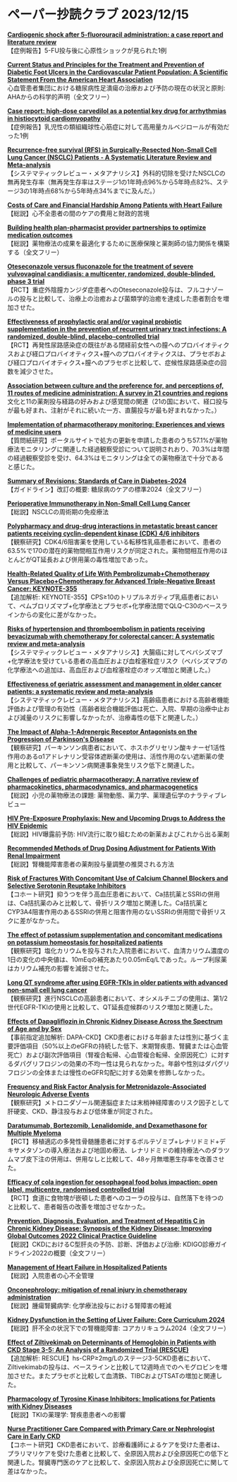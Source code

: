 # ペーパー抄読クラブ 2023/12/15

[**Cardiogenic shock after 5-fluorouracil administration: a case report and literature review**](https://pubmed.ncbi.nlm.nih.gov/38099075/)  
【症例報告】5-FU投与後に心原性ショックが見られた1例

[**Current Status and Principles for the Treatment and Prevention of Diabetic Foot Ulcers in the Cardiovascular Patient Population: A Scientific Statement From the American Heart Association**](https://pubmed.ncbi.nlm.nih.gov/38095068/)  
心血管患者集団における糖尿病性足潰瘍の治療および予防の現在の状況と原則: AHAからの科学的声明（全文フリー）

[**Case report: high-dose carvedilol as a potential key drug for arrhythmias in histiocytoid cardiomyopathy**](https://pubmed.ncbi.nlm.nih.gov/38089118/)  
【症例報告】乳児性の類組織球性心筋症に対して高用量カルベジロールが有効だった1例

[**Recurrence-free survival (RFS) in Surgically-Resected Non-Small Cell Lung Cancer (NSCLC) Patients - A Systematic Literature Review and Meta-analysis**](https://pubmed.ncbi.nlm.nih.gov/38065405/)  
【システマティックレビュー・メタアナリシス】外科的切除を受けたNSCLCの無再発生存率（無再発生存率はステージ1の1年時点96%から5年時点82%、ステージ3の1年時点68%から5年時点34%までに及んだ。）

[**Costs of Care and Financial Hardship Among Patients with Heart Failure**](https://pubmed.ncbi.nlm.nih.gov/38065330/)  
【総説】心不全患者の間のケアの費用と財政的苦境

[**Building health plan-pharmacist provider partnerships to optimize medication outcomes**](https://pubmed.ncbi.nlm.nih.gov/38058143/)  
【総説】薬物療法の成果を最適化するために医療保険と薬剤師の協力関係を構築する（全文フリー）

[**Oteseconazole versus fluconazole for the treatment of severe vulvovaginal candidiasis: a multicenter, randomized, double-blinded, phase 3 trial**](https://pubmed.ncbi.nlm.nih.gov/38095426/)  
【RCT】重症外陰膣カンジダ症患者へのOteseconazole投与は、フルコナゾールの投与と比較して、治療上の治癒および菌類学的治癒を達成した患者割合を増加させた。

[**Effectiveness of prophylactic oral and/or vaginal probiotic supplementation in the prevention of recurrent urinary tract infections: A randomized, double-blind, placebo-controlled trial**](https://pubmed.ncbi.nlm.nih.gov/38084984/)  
【RCT】再発性尿路感染症の既往がある閉経前女性への膣へのプロバイオティクスおよび経口プロバイオティクス+膣へのプロバイオティクスは、プラセボおよび経口プロバイオティクス+膣へのプラセボと比較して、症候性尿路感染症の回数を減少させた。

[**Association between culture and the preference for, and perceptions of, 11 routes of medicine administration: A survey in 21 countries and regions**](https://pubmed.ncbi.nlm.nih.gov/38094713/)  
文化と11の薬剤投与経路の好みおよび感覚間の関連（21の国において、経口投与が最も好まれ、注射がそれに続いた一方、直腸投与が最も好まれなかった。）

[**Implementation of pharmacotherapy monitoring: Experiences and views of medicine users**](https://pubmed.ncbi.nlm.nih.gov/38074835/)  
【質問紙研究】ポータルサイトで処方の更新を申請した患者のうち57.1%が薬物療法モニタリングに関連した経過観察受診について説明されおり、70.3%は年間の経過観察受診を受け、64.3%はモニタリングは全ての薬物療法で十分であると感じた。

[**Summary of Revisions: Standards of Care in Diabetes-2024**](https://pubmed.ncbi.nlm.nih.gov/38078579/)  
【ガイドライン】改訂の概要: 糖尿病のケアの標準2024（全文フリー）

[**Perioperative Immunotherapy in Non-Small Cell Lung Cancer**](https://pubmed.ncbi.nlm.nih.gov/38091187/)  
【総説】NSCLCの周術期の免疫療法

[**Polypharmacy and drug-drug interactions in metastatic breast cancer patients receiving cyclin-dependent kinase (CDK) 4/6 inhibitors**](https://pubmed.ncbi.nlm.nih.gov/38073115/)  
【観察研究】CDK4/6阻害薬を使用している転移性乳癌患者において、患者の63.5%で170の潜在的薬物間相互作用リスクが同定された。薬物間相互作用のほとんどがQT延長および併用薬の毒性増加であった。

[**Health-Related Quality of Life With Pembrolizumab+Chemotherapy Versus Placebo+Chemotherapy for Advanced Triple-Negative Breast Cancer: KEYNOTE-355**](https://pubmed.ncbi.nlm.nih.gov/38070159/)  
【追加解析: KEYNOTE-355】CPS≥10のトリプルネガティブ乳癌患者において、ペムブロリズマブ+化学療法とプラセボ+化学療法間でQLQ-C30のベースラインからの変化に差がなかった。

[**Risks of hypertension and thromboembolism in patients receiving bevacizumab with chemotherapy for colorectal cancer: A systematic review and meta-analysis**](https://pubmed.ncbi.nlm.nih.gov/38069531/)  
【システマティックレビュー・メタアナリシス】大腸癌に対してベバシズマブ+化学療法を受けている患者の高血圧および血栓塞栓症リスク（ベバシズマブの化学療法への追加は、高血圧および血栓塞栓症のオッズ増加と関連した。）

[**Effectiveness of geriatric assessment and management in older cancer patients: a systematic review and meta-analysis**](https://pubmed.ncbi.nlm.nih.gov/37738290/)  
【システマティックレビュー・メタアナリシス】高齢癌患者における高齢者機能評価および管理の有効性（高齢者総合機能評価は死亡、入院、早期の治療中止および減量のリスクに影響しなかったが、治療毒性の低下と関連した。）

[**The Impact of Alpha-1-Adrenergic Receptor Antagonists on the Progression of Parkinson's Disease**](https://pubmed.ncbi.nlm.nih.gov/38097174/)  
【観察研究】パーキンソン病患者において、ホスホグリセリン酸キナーゼ1活性作用のあるα1アドレナリン受容体遮断薬の使用は、活性作用のない遮断薬の使用と比較して、パーキンソン病関連事象発生リスク低下と関連した。

[**Challenges of pediatric pharmacotherapy: A narrative review of pharmacokinetics, pharmacodynamics, and pharmacogenetics**](https://pubmed.ncbi.nlm.nih.gov/38078929/)  
【総説】小児の薬物療法の課題: 薬物動態、薬力学、薬理遺伝学のナラティブレビュー

[**HIV Pre-Exposure Prophylaxis: New and Upcoming Drugs to Address the HIV Epidemic**](https://pubmed.ncbi.nlm.nih.gov/38079092/)  
【総説】HIV曝露前予防: HIV流行に取り組むための新薬およびこれから出る薬剤

[**Recommended Methods of Drug Dosing Adjustment for Patients With Renal Impairment**](https://pubmed.ncbi.nlm.nih.gov/38078420/)  
【総説】腎機能障害患者の薬剤投与量調整の推奨される方法

[**Risk of Fractures With Concomitant Use of Calcium Channel Blockers and Selective Serotonin Reuptake Inhibitors**](https://pubmed.ncbi.nlm.nih.gov/38078408/)  
【コホート研究】抑うつを伴う高血圧患者において、Ca拮抗薬とSSRIの併用は、Ca拮抗薬のみと比較して、骨折リスク増加と関連した。Ca拮抗薬とCYP3A4阻害作用のあるSSRIの併用と阻害作用のないSSRIの併用間で骨折リスクに差がなかった。

[**The effect of potassium supplementation and concomitant medications on potassium homeostasis for hospitalized patients**](https://pubmed.ncbi.nlm.nih.gov/38070196/)  
【観察研究】塩化カリウムを投与された入院患者において、血清カリウム濃度の1日の変化の中央値は、10mEqの補充あたり0.05mEq/Lであった。ループ利尿薬はカリウム補充の影響を減弱させた。

[**Long QT syndrome after using EGFR-TKIs in older patients with advanced non-small cell lung cancer**](https://pubmed.ncbi.nlm.nih.gov/38088244/)  
【観察研究】進行NSCLCの高齢患者において、オシメルチニブの使用は、第1/2世代EGFR-TKIの使用と比較して、QT延長症候群のリスク増加と関連した。

[**Effects of Dapagliflozin in Chronic Kidney Disease Across the Spectrum of Age and by Sex**](https://pubmed.ncbi.nlm.nih.gov/38097862/)  
【事前指定追加解析: DAPA-CKD】CKD患者における年齢または性別に基づく主要評価項目（50%以上のeGFRの持続した低下、末期腎疾患、腎臓または心血管死亡）および副次評価項目（腎複合転帰、心血管複合転帰、全原因死亡）に対するダパグリフロジンの効果の不均一性は見られなかった。年齢や性別はダパグリフロジンの全体または慢性のeGFR勾配に対する効果を修飾しなかった。

[**Frequency and Risk Factor Analysis for Metronidazole-Associated Neurologic Adverse Events**](https://pubmed.ncbi.nlm.nih.gov/38093026/)  
【観察研究】メトロニダゾール関連脳症または末梢神経障害のリスク因子として肝硬変、CKD、静注投与および低体重が同定された。

[**Daratumumab, Bortezomib, Lenalidomide, and Dexamethasone for Multiple Myeloma**](https://pubmed.ncbi.nlm.nih.gov/38084760/)  
【RCT】移植適応の多発性骨髄腫患者に対するボルテゾミブ+レナリドミド+デキサメタゾンの導入療法および地固め療法、レナリドミドの維持療法へのダラツムマブ皮下注の併用は、併用なしと比較して、48ヶ月無増悪生存率を改善させた。

[**Efficacy of cola ingestion for oesophageal food bolus impaction: open label, multicentre, randomised controlled trial**](https://pubmed.ncbi.nlm.nih.gov/38081653/)  
【RCT】食道に食物塊が嵌頓した患者へのコーラの投与は、自然落下を待つのと比較して、患者報告の改善を増加させなかった。

[**Prevention, Diagnosis, Evaluation, and Treatment of Hepatitis C in Chronic Kidney Disease: Synopsis of the Kidney Disease: Improving Global Outcomes 2022 Clinical Practice Guideline**](https://pubmed.ncbi.nlm.nih.gov/38079642/)  
【総説】CKDにおけるC型肝炎の予防、診断、評価および治療: KDIGO診療ガイドライン2022の概要（全文フリー）

[**Management of Heart Failure in Hospitalized Patients**](https://pubmed.ncbi.nlm.nih.gov/38079639/)  
【総説】入院患者の心不全管理

[**Onconephrology: mitigation of renal injury in chemotherapy administration**](https://pubmed.ncbi.nlm.nih.gov/38095483/)  
【総説】腫瘍腎臓病学: 化学療法投与における腎障害の軽減

[**Kidney Dysfunction in the Setting of Liver Failure: Core Curriculum 2024**](https://pubmed.ncbi.nlm.nih.gov/38070000/)  
【総説】肝不全の状況下での腎機能障害: コアカリキュラム2024（全文フリー）

[**Effect of Ziltivekimab on Determinants of Hemoglobin in Patients with CKD Stage 3-5: An Analysis of a Randomized Trial (RESCUE)**](https://pubmed.ncbi.nlm.nih.gov/38088558/)  
【追加解析: RESCUE】hs-CRP≥2mg/Lのステージ3-5CKD患者において、Ziltivekimabの投与は、ベースラインと比較して12週時点でのヘモグロビンを増加させた。またプラセボと比較して血清鉄、TIBCおよびTSATの増加と関連した。

[**Pharmacology of Tyrosine Kinase Inhibitors: Implications for Patients with Kidney Diseases**](https://pubmed.ncbi.nlm.nih.gov/38079278/)  
【総説】TKIの薬理学: 腎疾患患者への影響

[**Nurse Practitioner Care Compared with Primary Care or Nephrologist Care in Early CKD**](https://pubmed.ncbi.nlm.nih.gov/38064305/)  
【コホート研究】CKD患者において、診療看護師によるケアを受けた患者は、プラリマリケアを受けた患者と比較して、全原因入院および全原因死亡の低下と関連した。腎臓専門医のケアと比較して、全原因入院および全原因死亡に関して差はなかった。